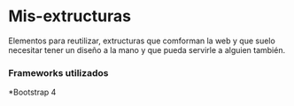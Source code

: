 # Mis-extructuras
Elementos para reutilizar, extructuras que comforman la web y que suelo necesitar tener un diseño a la mano y que pueda servirle a alguien también.

### Frameworks utilizados
*Bootstrap 4